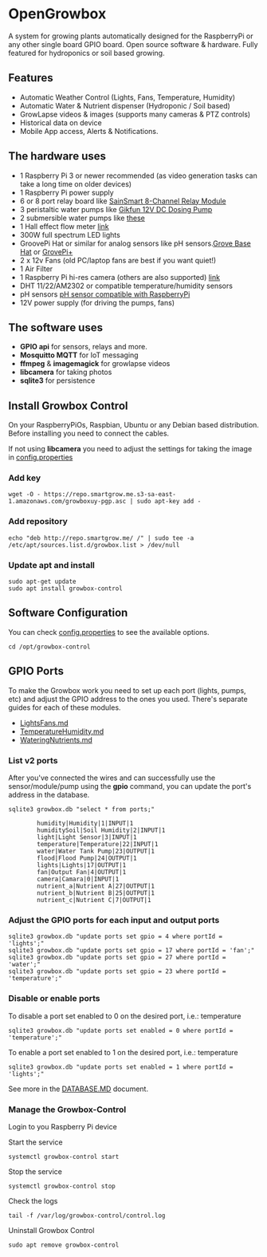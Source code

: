 # OpenGrowbox

A system for growing plants automatically designed for the RaspberryPi or any other single board GPIO board. 
Open source software & hardware. Fully featured for hydroponics or soil based growing. 

## Features 
  - Automatic Weather Control (Lights, Fans, Temperature, Humidity)
  - Automatic Water & Nutrient dispenser (Hydroponic / Soil based) 
  - GrowLapse videos & images (supports many cameras & PTZ controls)
  - Historical data on device
  - Mobile App access, Alerts & Notifications. 

## The hardware uses

- 1 Raspberry Pi 3 or newer recommended (as video generation tasks can take a long time on older devices)
- 1 Raspberry Pi power supply 
- 6 or 8 port relay board like [SainSmart 8-Channel Relay Module](https://www.amazon.com/SainSmart-101-70-102-8-Channel-Relay-Module/dp/B0057OC5WK?crid=2C7CDYYSRJW8L&dib=eyJ2IjoiMSJ9.EAAKDjgBlp-AIf1F74eRyrWenEMcGzuL6lRWJVMKiaFdFniLR3YxYG76k5VYHBrJJ5fj_iHCDWL_QjhJTM6PJAJh1KUv4ibVyBTWdiye41SBJUogUWN9YMB6GQtuIAhDu-6niZ6jbsbEWmpur47lTGsVgr2mo7qGewc1ijukJbYHSIfbenKiSuNpMFYwHbagIrjc7wqqgMaggmITgJmHS6Knp8S4RPnDh36ZTlBalVs.BXp_RavIcTswm7ZbinKG_AOP6BWcjY5DLyZdl_vlHys&dib_tag=se&keywords=sainsmart%2Brelay&qid=1759924002&sprefix=sainsmart%2Brelay%2Caps%2C237&sr=8-6&th=1)
- 3 peristaltic water pumps like [Gikfun 12V DC Dosing Pump](https://www.amazon.com/Gikfun-Peristaltic-Connector-Aquarium-Analytic/dp/B01IUVHB8E?crid=K12Q1MJEL29A&dib=eyJ2IjoiMSJ9.qNvtwo1ELAubDspB-glLnZPQbijIcumjmbakj9rHIA-b7ehCiKNT6UVZ-WOD6pOtps0hBuhvuw4tIPzAbISN2uwqypHVr1gkbuy47a7JFLv-HuRG1EMqQy457UHUrUHwhgTa2GG2moMyZQIi2prOSQnL6JafOjC3NMcLGYFOSow9is0YAhTOWpqXkVsdSw4WT3FQMBLBJQ05HNj0jSewVbZOc8Hq-gR9s5akZIwruag.J1IhxbNaggeEmvOqqmINHUJ0HdpVXSi5T1lHk1JJLXU&dib_tag=se&keywords=peristaltic+pump+12v&qid=1759924158&sprefix=peristal%2Caps%2C344&sr=8-5)
- 2 submersible water pumps like [these](https://www.amazon.com/s?k=submersible+water+pump+12v&crid=1BTZJSA8R9R6B&sprefix=submersible+water+pump+1%2Caps%2C627&ref=nb_sb_noss_2)
- 1 Hall effect flow meter [link](https://www.amazon.com/s?k=water+hall+effect+flow+raspberry+pi&crid=UUHFA9XSCRAX&sprefix=water+hall+effect+flowraspberry+pi%2Caps%2C176&ref=nb_sb_noss)
- 300W full spectrum LED lights
- GroovePi Hat or similar for analog sensors like pH sensors.[Grove Base Hat](https://wiki.seeedstudio.com/Grove_Base_Hat_for_Raspberry_Pi/) or [GrovePi+](https://wiki.seeedstudio.com/GrovePi_Plus/) 
- 2 x 12v Fans (old PC/laptop fans are best if you want quiet!)
- 1 Air Filter
- 1 Raspberry Pi hi-res camera (others are also supported) [link](https://www.raspberrypi.com/products/raspberry-pi-high-quality-camera/)
- DHT 11/22/AM2302 or compatible temperature/humidity sensors
- pH sensors [pH sensor compatible with RaspberryPi](https://www.amazon.com/Analog-Professional-Compatible-Arduino-Raspberry/dp/B08DRFDSLX?crid=2OOOGH93IXFA5&dib=eyJ2IjoiMSJ9.McdyVtDjQk3t1ehC8iJoz7oa_j7cPaWnCCdLE9de5gg-hvK1KZZkfz2UD5cQfXgWsI9BPq67nre-sLshwz9NHUxtU_o39MBFxhH8niqfYWJYCbJknRJ9vXUXgmR0LrAQP0FVYrf6_D2sVmalb_OrYkuIvvuC1egF74I75VBDd6Yli1E_hVng-T0V87KJbu_iBGh64842lzmqAKbG2pMouqgNs2_EXYFpWTuMFcGZWZc.AYwZ0tPFo7X140PIEvwaorRCXoQfPkhX6AkHHWDcNhw&dib_tag=se&keywords=hi+quality+ph+sensor+raspberry+pi&qid=1759925106&sprefix=hi+quality+ph+sensor+raspberry+pi%2Caps%2C233&sr=8-1)
- 12V power supply (for driving the pumps, fans)
 

## The software uses

- **GPIO api** for sensors, relays and more.
- **Mosquitto MQTT** for IoT messaging 
- **ffmpeg** & **imagemagick** for growlapse videos
- **libcamera** for taking photos
- **sqlite3** for persistence

## Install Growbox Control 

On your RaspberryPiOs, Raspbian, Ubuntu or any Debian based distribution.
Before installing you need to connect the cables.


If not using **libcamera** you need to adjust the settings for taking the image
in [config.properties](./config.properties)

### Add key

    wget -O - https://repo.smartgrow.me.s3-sa-east-1.amazonaws.com/growboxuy-pgp.asc | sudo apt-key add -

### Add repository

    echo "deb http://repo.smartgrow.me/ /" | sudo tee -a /etc/apt/sources.list.d/growbox.list > /dev/null

### Update apt and install

    sudo apt-get update
    sudo apt install growbox-control


## Software Configuration

You can check [config.properties](extras/growbox2_test_to_remove/config.properties) to see the available options. 
    
    cd /opt/growbox-control
    

## GPIO Ports

To make the Growbox work you need to set up each port (lights, pumps, etc) and adjust the GPIO address to the ones you used. 
There's separate guides for each of these modules.


- [LightsFans.md](./extras/docs/public/LightsFans.md)
- [TemperatureHumidity.md](./extras/docs/public/TemperatureHumidity.md)
- [WateringNutrients.md](./extras/docs/public/WateringNutrients.md)

    
### List v2 ports
After you've connected the wires and can successfully use the sensor/module/pump using the **gpio** command, you can update the port's address in the database.

    sqlite3 growbox.db "select * from ports;"

            humidity|Humidity|1|INPUT|1
            humiditySoil|Soil Humidity|2|INPUT|1
            light|Light Sensor|3|INPUT|1
            temperature|Temperature|22|INPUT|1
            water|Water Tank Pump|23|OUTPUT|1
            flood|Flood Pump|24|OUTPUT|1
            lights|Lights|17|OUTPUT|1
            fan|Output Fan|4|OUTPUT|1
            camera|Camara|0|INPUT|1
            nutrient_a|Nutrient A|27|OUTPUT|1
            nutrient_b|Nutrient B|25|OUTPUT|1
            nutrient_c|Nutrient C|7|OUTPUT|1


### Adjust the GPIO ports for each input and output ports 

    sqlite3 growbox.db "update ports set gpio = 4 where portId = 'lights';"
    sqlite3 growbox.db "update ports set gpio = 17 where portId = 'fan';"
    sqlite3 growbox.db "update ports set gpio = 27 where portId = 'water';"
    sqlite3 growbox.db "update ports set gpio = 23 where portId = 'temperature';"

### Disable or enable ports

To disable a port set enabled to 0 on the desired port, i.e.: temperature
    
    sqlite3 growbox.db "update ports set enabled = 0 where portId = 'temperature';"

To enable a port set enabled to 1 on the desired port, i.e.: temperature

    sqlite3 growbox.db "update ports set enabled = 1 where portId = 'lights';"


See more in the [DATABASE.MD](./extras/docs/DATABASE.MD) document.


### Manage the Growbox-Control

Login to you Raspberry Pi device 

Start the service

    systemctl growbox-control start
    
Stop the service

    systemctl growbox-control stop

Check the logs

    tail -f /var/log/growbox-control/control.log


Uninstall Growbox Control

    sudo apt remove growbox-control